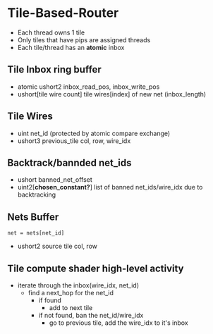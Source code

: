 # Tile-Based-Router

* Each thread owns 1 tile  
* Only tiles that have pips are assigned threads  
* Each tile/thread has an **atomic** inbox

## Tile Inbox ring buffer

* atomic ushort2 inbox_read_pos, inbox_write_pos
* ushort[tile wire count] tile wires[index] of new net (inbox_length)

## Tile Wires  

* uint net_id (protected by atomic compare exchange)
* ushort3 previous_tile col, row, wire_idx

## Backtrack/bannded net_ids

* ushort banned_net_offset
* uint2[**chosen_constant?**] list of banned net_ids/wire_idx due to backtracking  

## Nets Buffer

`net = nets[net_id]`  

* ushort2 source tile col, row  

## Tile compute shader high-level activity

* iterate through the inbox(wire_idx, net_id)
  * find a next_hop for the net_id
    * if found  
      * add to next tile
    * if not found, ban the net_id/wire_idx  
      * go to previous tile, add the wire_idx to it's inbox  
